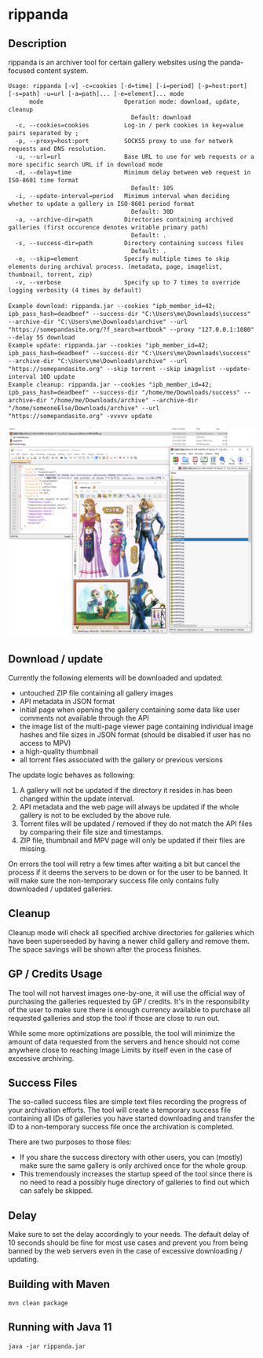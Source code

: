 # rippanda
## Description
rippanda is an archiver tool for certain gallery websites using the panda-focused content system.

```
Usage: rippanda [-v] -c=cookies [-d=time] [-i=period] [-p=host:port] [-s=path] -u=url [-a=path]... [-e=element]... mode
      mode                       Operation mode: download, update, cleanup
                                   Default: download
  -c, --cookies=cookies          Log-in / perk cookies in key=value pairs separated by ;
  -p, --proxy=host:port          SOCKS5 proxy to use for network requests and DNS resolution.
  -u, --url=url                  Base URL to use for web requests or a more specific search URL if in download mode
  -d, --delay=time               Minimum delay between web request in ISO-8601 time format
                                   Default: 10S
  -i, --update-interval=period   Minimum interval when deciding whether to update a gallery in ISO-8601 period format
                                   Default: 30D
  -a, --archive-dir=path         Directories containing archived galleries (first occurence denotes writable primary path)
                                   Default: .
  -s, --success-dir=path         Directory containing success files
                                   Default: .
  -e, --skip=element             Specify multiple times to skip elements during archival process. (metadata, page, imagelist, thumbnail, torrent, zip)
  -v, --verbose                  Specify up to 7 times to override logging verbosity (4 times by default)

Example download: rippanda.jar --cookies "ipb_member_id=42; ipb_pass_hash=deadbeef" --success-dir "C:\Users\me\Downloads\success" --archive-dir "C:\Users\me\Downloads\archive" --url "https://somepandasite.org/?f_search=artbook" --proxy "127.0.0.1:1080" --delay 5S download
Example update: rippanda.jar --cookies "ipb_member_id=42; ipb_pass_hash=deadbeef" --success-dir "C:\Users\me\Downloads\success" --archive-dir "C:\Users\me\Downloads\archive" --url "https://somepandasite.org" --skip torrent --skip imagelist --update-interval 10D update
Example cleanup: rippanda.jar --cookies "ipb_member_id=42; ipb_pass_hash=deadbeef" --success-dir "/home/me/Downloads/success" --archive-dir "/home/me/Downloads/archive" --archive-dir "/home/someoneElse/Downloads/archive" --url "https://somepandasite.org" -vvvvv update
```

![Example Download](/screenshot.png?raw=true "Example Download")

## Download / update
Currently the following elements will be downloaded and updated:
- untouched ZIP file containing all gallery images
- API metadata in JSON format
- initial page when opening the gallery containing some data like user comments not available through the API
- the image list of the multi-page viewer page containing individual image hashes and file sizes in JSON format (should be disabled if user has no access to MPV)
- a high-quality thumbnail
- all torrent files associated with the gallery or previous versions

The update logic behaves as following:
1. A gallery will not be updated if the directory it resides in has been changed within the update interval.
2. API metadata and the web page will always be updated if the whole gallery is not to be excluded by the above rule.
3. Torrent files will be updated / removed if they do not match the API files by comparing their file size and timestamps.
4. ZIP file, thumbnail and MPV page will only be updated if their files are missing.

On errors the tool will retry a few times after waiting a bit but cancel the process if it deems the servers to be down or for the user to be banned. It will make sure the non-temporary success file only contains fully downloaded / updated galleries.

## Cleanup
Cleanup mode will check all specified archive directories for galleries which have been superseeded by having a newer child gallery and remove them. The space savings will be shown after the process finishes.

## GP / Credits Usage
The tool will not harvest images one-by-one, it will use the official way of purchasing the galleries requested by GP / credits. It's in the responsibility of the user to make sure there is enough currency available to purchase all requested galleries and stop the tool if those are close to run out.

While some more optimizations are possible, the tool will minimize the amount of data requested from the servers and hence should not come anywhere close to reaching Image Limits by itself even in the case of excessive archiving.

## Success Files
The so-called success files are simple text files recording the progress of your archivation efforts. The tool will create a temporary success file containing all IDs of galleries you have started downloading and transfer the ID to a non-temporary success file once the archivation is completed.

There are two purposes to those files:
- If you share the success directory with other users, you can (mostly) make sure the same gallery is only archived once for the whole group.
- This tremendously increases the startup speed of the tool since there is no need to read a possibly huge directory of galleries to find out which can safely be skipped.

## Delay
Make sure to set the delay accordingly to your needs. The default delay of 10 seconds should be fine for most use cases and prevent you from being banned by the web servers even in the case of excessive downloading / updating.

## Building with Maven
```
mvn clean package
```

## Running with Java 11
```
java -jar rippanda.jar
```
